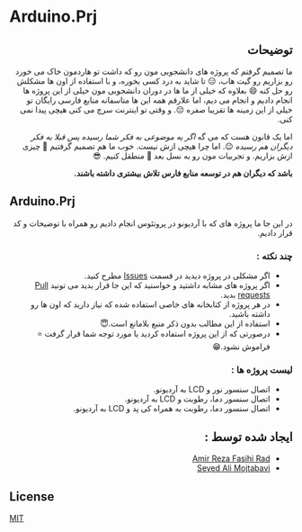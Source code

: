 # Arduino.Prj

<div dir="rtl">

## توضیحات

ما تصمیم گرفتم که پروژه های دانشجویی مون رو که داشت تو هاردمون خاک می خورد رو بزاریم رو گیت هاب، :expressionless: تا شاید به درد کسی بخوره، و با استفاده از اون ها مشکلش رو حل کنه :smile: بعلاوه که خیلی از ما ها در دوران دانشجویی مون خیلی از این پروژه ها انجام دادیم و انجام می دیم، اما علارقم همه این ها متاسفانه منابع فارسی رایگان تو خیلی از این زمینه ها تقریبا صفره :pensive:. و وقتی تو اینترنت سرچ می کنی هیچی پیدا نمی کنی.
  
اما یک قانون هست که می گه *اگر یه موضوعی به فکر شما رسیده پس قبلا به فکر دیگران هم رسیده* :wink:. اما چرا هیچی ازش نیست. خوب ما هم تصمیم گرفتیم :muscle: چیزی ازش بزاریم. و تجربیات مون رو به نسل بعد :baby: منطقل کنیم. :sunglasses:

**باشد که دیگران هم در توسعه منابع فارس تلاش بیشتری داشته باشند.**

</div>

## Arduino.Prj

<div dir="rtl">
  در این جا ما پروژه های که با آردیونو در پروتئوس انجام دادیم رو همراه با توضیحات و کد قرار دادیم.
  
  ### چند نکته :
  * اگر مشکلی در پروژه دیدید در قسمت [Issues](https://github.com/Fasihi-Rad/Arduino.Prj/issues) مطرح کنید.
  * اگر پروژه های مشابه داشتید و خواستید که این جا قرار بدید می تونید [Pull requests](https://github.com/Fasihi-Rad/Arduino.Prj/pulls) بدید.
  * در هر پروژه از کتابخانه های خاصی استفاده شده که نیاز دارید که اون ها رو داشته باشید.
  * استفاده از این مطالب بدون ذکر منبع بلامانع است.:innocent:
  * درصورتی که از این پروژه استفاده کردید یا مورد توجه شما قرار گرفت :star: فراموش نشود.:grin:
  
  ### لیست پروژه ها :
  * اتصال سنسور نور و LCD به آردیونو.
  * اتصال سنسور دما، رطوبت و LCD به آردیونو.
  * اتصال سنسور دما، رطوبت به همراه کی پد و LCD به آردیونو.
  
  ## ایجاد شده توسط :
  * [Amir Reza Fasihi Rad](https://github.com/Fasihi-Rad)
  * [Seyed Ali Mojtabavi](https://github.com/mojtabavi)
  
</div>

## License

[MIT](https://choosealicense.com/licenses/mit/)
